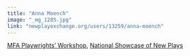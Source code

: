 ```yaml
---
title: "Anna Moench"
image: "_mg_1285.jpg"
link: "newplayexchange.org/users/13259/anna-moench"
---
```


[MFA Playwrights’ Workshop](/programs/mfa-playwrights-workshop), [National Showcase of New Plays](/programs/national-showcase-of-new-plays)